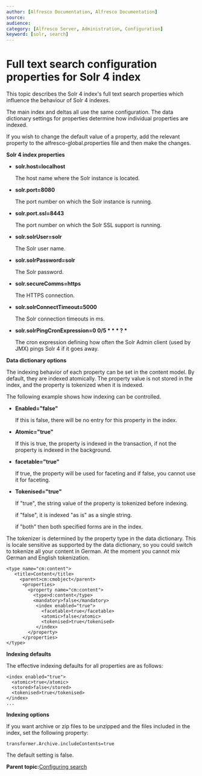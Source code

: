 ```yaml
---
author: [Alfresco Documentation, Alfresco Documentation]
source: 
audience: 
category: [Alfresco Server, Administration, Configuration]
keyword: [solr, search]
---
```


# Full text search configuration properties for Solr 4 index

This topic describes the Solr 4 index's full text search properties which influence the behaviour of Solr 4 indexes.

The main index and deltas all use the same configuration. The data dictionary settings for properties determine how individual properties are indexed.

If you wish to change the default value of a property, add the relevant property to the alfresco-global.properties file and then make the changes.

**Solr 4 index properties**

-   **solr.host=localhost**

    The host name where the Solr instance is located.

-   **solr.port=8080**

    The port number on which the Solr instance is running.

-   **solr.port.ssl=8443**

    The port number on which the Solr SSL support is running.

-   **solr.solrUser=solr**

    The Solr user name.

-   **solr.solrPassword=solr**

    The Solr password.

-   **solr.secureComms=https**

    The HTTPS connection.

-   **solr.solrConnectTimeout=5000**

    The Solr connection timeouts in ms.

-   **solr.solrPingCronExpression=0 0/5 \* \* \* ? \***

    The cron expression defining how often the Solr Admin client \(used by JMX\) pings Solr 4 if it goes away.


**Data dictionary options**

The indexing behavior of each property can be set in the content model. By default, they are indexed atomically. The property value is not stored in the index, and the property is tokenized when it is indexed.

The following example shows how indexing can be controlled.

-   **Enabled="false"**

    If this is false, there will be no entry for this property in the index.


-   **Atomic="true"**

    If this is true, the property is indexed in the transaction, if not the property is indexed in the background.


-   **facetable="true"**

    If true, the property will be used for faceting and if false, you cannot use it for faceting.


-   **Tokenised="true"**

    If "true", the string value of the property is tokenized before indexing.

    if "false", it is indexed "as is" as a single string.

    if "both" then both specified forms are in the index.


The tokenizer is determined by the property type in the data dictionary. This is locale sensitive as supported by the data dictionary, so you could switch to tokenize all your content in German. At the moment you cannot mix German and English tokenization.

```
<type name="cm:content">
   <title>Content</title>
     <parent>cm:cmobject</parent>
      <properties>
        <property name="cm:content">
          <type>d:content</type>
          <mandatory>false</mandatory>
           <index enabled="true">
             <facetable>true</facetable>
             <atomic>false</atomic>
             <tokenised>true</tokenised>
           </index>
        </property>
      </properties>
</type>
```

**Indexing defaults**

The effective indexing defaults for all properties are as follows:

```
<index enabled="true">
  <atomic>true</atomic>
  <stored>false</stored>
  <tokenised>true</tokenised>
</index>
...
```

**Indexing options**

If you want archive or zip files to be unzipped and the files included in the index, set the following property:

```
transformer.Archive.includeContents=true
```

The default setting is false.

**Parent topic:**[Configuring search](../concepts/solr-home.md)

